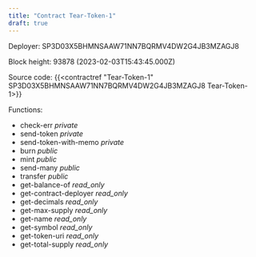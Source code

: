```yaml
---
title: "Contract Tear-Token-1"
draft: true
---
```

Deployer: SP3D03X5BHMNSAAW71NN7BQRMV4DW2G4JB3MZAGJ8


 



Block height: 93878 (2023-02-03T15:43:45.000Z)

Source code: {{<contractref "Tear-Token-1" SP3D03X5BHMNSAAW71NN7BQRMV4DW2G4JB3MZAGJ8 Tear-Token-1>}}

Functions:

* check-err _private_
* send-token _private_
* send-token-with-memo _private_
* burn _public_
* mint _public_
* send-many _public_
* transfer _public_
* get-balance-of _read_only_
* get-contract-deployer _read_only_
* get-decimals _read_only_
* get-max-supply _read_only_
* get-name _read_only_
* get-symbol _read_only_
* get-token-uri _read_only_
* get-total-supply _read_only_
